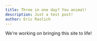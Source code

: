 ```yaml
---
title: Three in one day? You animal!
description: Just a test post!
author: Eric Raslich
---
```

We're working on bringing this site to life!